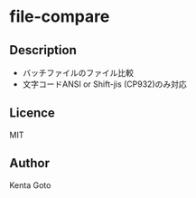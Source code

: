 # file-compare 

## Description  
- バッチファイルのファイル比較  
- 文字コードANSI or Shift-jis (CP932)のみ対応

## Licence  
MIT  

## Author  
Kenta Goto
